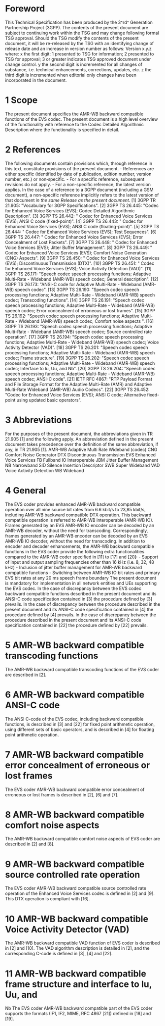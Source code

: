 # Foreword
This Technical Specification has been produced by the 3^rd^ Generation
Partnership Project (3GPP).
The contents of the present document are subject to continuing work within the
TSG and may change following formal TSG approval. Should the TSG modify the
contents of the present document, it will be re-released by the TSG with an
identifying change of release date and an increase in version number as
follows:
Version x.y.z
where:
x the first digit:
1 presented to TSG for information;
2 presented to TSG for approval;
3 or greater indicates TSG approved document under change control.
y the second digit is incremented for all changes of substance, i.e. technical
enhancements, corrections, updates, etc.
z the third digit is incremented when editorial only changes have been
incorporated in the document.
# 1 Scope
The present document specifies the AMR-WB backward compatible functions of the
EVS codec.
The present document is a high level overview of the functionality with
reference to the Codec Detailed Algorithmic Description where the
functionality is specified in detail.
# 2 References
The following documents contain provisions which, through reference in this
text, constitute provisions of the present document.
\- References are either specific (identified by date of publication, edition
number, version number, etc.) or non‑specific.
\- For a specific reference, subsequent revisions do not apply.
\- For a non-specific reference, the latest version applies. In the case of a
reference to a 3GPP document (including a GSM document), a non-specific
reference implicitly refers to the latest version of that document _in the
same Release as the present document_.
[1] 3GPP TR 21.905: \"Vocabulary for 3GPP Specifications\".
[2] 3GPP TS 26.445: \"Codec for Enhanced Voice Services (EVS); Codec Detailed
Algorithmic Description\".
[3] 3GPP TS 26.442: \" Codec for Enhanced Voice Services (EVS); ANSI C code
(fixed-point)\".
[4] 3GPP TS 26.443: \" Codec for Enhanced Voice Services (EVS); ANSI C code
(floating-point)\".
[5] 3GPP TS 26.444: \" Codec for Enhanced Voice Services (EVS); Test
Sequences\".
[6] 3GPP TS 26.447: \" Codec for Enhanced Voice Services (EVS); Error
Concealment of Lost Packets\".
[7] 3GPP TS 26.448: \" Codec for Enhanced Voice Services (EVS); Jitter Buffer
Management\".
[8] 3GPP TS 26.449: \" Codec for Enhanced Voice Services (EVS); Comfort Noise
Generation (CNG) Aspects\".
[9] 3GPP TS 26.450: \" Codec for Enhanced Voice Services (EVS); Discontinuous
Transmission (DTX)\".
[10] 3GPP TS 26.451: \" Codec for Enhanced Voice Services (EVS); Voice
Activity Detection (VAD)\".
[11] 3GPP TS 26.171: \"Speech codec speech processing functions; Adaptive
Multi-Rate - Wideband (AMR-WB) speech codec; General description\".
[12] 3GPP TS 26.173: \"ANSI-C code for Adaptive Multi-Rate - Wideband (AMR-WB)
speech codec\".
[13] 3GPP TS 26.190: \"Speech codec speech processing functions; Adaptive
Multi-Rate - Wideband (AMR-WB) speech codec; Transcoding functions\".
[14] 3GPP TS 26.191: \"Speech codec speech processing functions; Adaptive
Multi-Rate - Wideband (AMR-WB) speech codec; Error concealment of erroneous or
lost frames\".
[15] 3GPP TS 26.192: \"Speech codec speech processing functions; Adaptive
Multi-Rate - Wideband (AMR-WB) speech codec; Comfort noise aspects \".
[16] 3GPP TS 26.193: \"Speech codec speech processing functions; Adaptive
Multi-Rate - Wideband (AMR-WB) speech codec; Source controlled rate
operation\".
[17] 3GPP TS 26.194: \"Speech codec speech processing functions; Adaptive
Multi-Rate - Wideband (AMR-WB) speech codec; Voice Activity Detector (VAD)\".
[18] 3GPP TS 26.201: \"Speech codec speech processing functions; Adaptive
Multi-Rate - Wideband (AMR-WB) speech codec; Frame structure\".
[19] 3GPP TS 26.202: \"Speech codec speech processing functions; Adaptive
Multi-Rate - Wideband (AMR-WB) speech codec; Interface to Iu, Uu, and Nb\".
[20] 3GPP TS 26.204: \"Speech codec speech processing functions; Adaptive
Multi-Rate - Wideband (AMR-WB) speech codec; ANSI-C code\".
[21] IETF RFC 4867: \"RTP Payload Format and File Storage Format for the
Adaptive Multi-Rate (AMR) and Adaptive Multi-Rate Wideband (AMR-WB) Audio
Codecs\".
[22] 3GPP TS 26.452: \"Codec for Enhanced Voice Services (EVS); ANSI C code;
Alternative fixed-point using updated basic operators\".
# 3 Abbreviations
For the purposes of the present document, the abbreviations given in TR 21.905
[1] and the following apply. An abbreviation defined in the present document
takes precedence over the definition of the same abbreviation, if any, in TR
21.905 [1].
AMR-WB Adaptive Multi Rate Wideband (codec)
CNG Comfort Noise Generator
DTX Discontinuous Transmission
EVS Enhanced Voice Services
FB Fullband
IO Interoperable
JBM Jitter Buffer Management
NB Narrowband
SID Silence Insertion Descriptor
SWB Super Wideband
VAD Voice Activity Detection
WB Wideband
# 4 General
The EVS coder provides enhanced AMR-WB backward compatible operation over all
nine source bit rates from 6.6 kbit/s to 23,85 kbit/s, including AMR-WB
backward compatible DTX operation. This backward compatible operation is
referred to AMR-WB interoperable (AMR-WB IO).
Frames generated by an EVS AMR-WB IO encoder can be decoded by an AMR-WB
decoder, without the need for transcoding. Correspondingly, frames generated
by an AMR-WB encoder can be decoded by an EVS AMR-WB IO decoder, without the
need for transcoding.
In addition to encoder and decoder enhancements, the AMR-WB backward
compatible functions in the EVS coder provide the following extra
functionalities compared to the AMR-WB coder specified in [11] to [17] and
[20]:
\- Support of input and output sampling frequencies other than 16 kHz (i.e. 8,
32, 48 kHz)
\- Inclusion of jitter buffer management for AMR-WB backward compatible
functions
\- Switching between AMR-WB IO bit rates and primary EVS bit rates at any 20
ms speech frame boundary
The present document is mandatory for implementation in all network entities
and UEs supporting the EVS codec.
In the case of discrepancy between the EVS codec backward compatible functions
described in the present document and its ANSI-C code specification contained
in [3] the procedure defined by [3] prevails. In the case of discrepancy
between the procedure described in the present document and its ANSI-C code
specification contained in [4] the procedure defined by [4] prevails. In the
case of discrepancy between the procedure described in the present document
and its ANSI-C code specification contained in [22] the procedure defined by
[22] prevails.
# 5 AMR-WB backward compatible transcoding functions
The AMR-WB backward compatible transcoding functions of the EVS coder are
described in [2].
# 6 AMR-WB backward compatible ANSI-C code
The ANSI C-code of the EVS codec, including backward compatible functions, is
described in [3] and [22] for fixed point arithmetic operation, using
different sets of basic operators, and is described in [4] for floating point
arithmetic operation.
# 7 AMR-WB backward compatible error concealment of erroneous or lost frames
The EVS coder AMR-WB backward compatible error concealment of erroneous or
lost frames is described in [2], [6] and [7].
# 8 AMR-WB backward compatible comfort noise aspects
The AMR-WB backward compatible comfort noise aspects of EVS coder are
described in [2] and [8].
# 9 AMR-WB backward compatible source controlled rate operation
The EVS coder AMR-WB backward compatible source controlled rate operation of
the Enhanced Voice Services codec is defined in [2] and [9]. This DTX
operation is compliant with [16].
# 10 AMR-WB backward compatible Voice Activity Detector (VAD)
The AMR-WB backward compatible VAD function of EVS coder is described in [2]
and [10].
The VAD algorithm description is detailed in [2], and the corresponding C-code
is defined in [3], [4] and [22].
# 11 AMR-WB backward compatible frame structure and interface to Iu, Uu, and
Nb
The EVS coder AMR-WB backward compatible part of the EVS coder supports the
formats (IF1, IF2, MIME, RFC 4867 [21]) defined in [18] and [19].
#